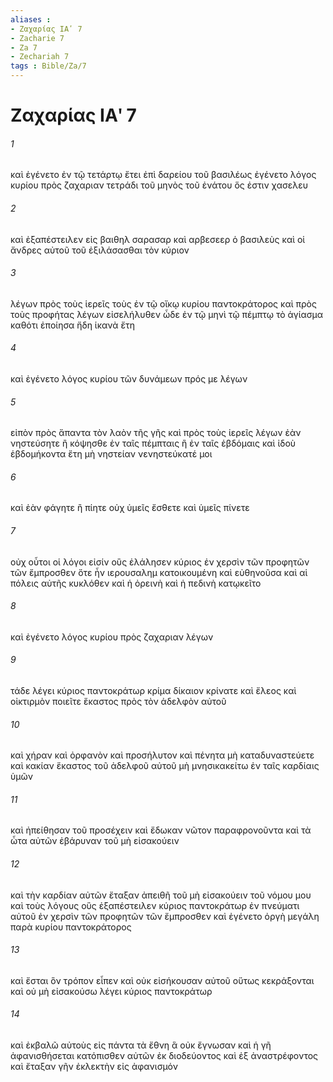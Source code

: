 ```yaml
---
aliases : 
- Ζαχαρίας ΙΑʹ 7
- Zacharie 7
- Za 7
- Zechariah 7
tags : Bible/Za/7
---
```


# Ζαχαρίας ΙΑʹ 7

###### 1
καὶ ἐγένετο ἐν τῷ τετάρτῳ ἔτει ἐπὶ δαρείου τοῦ βασιλέως ἐγένετο λόγος κυρίου πρὸς ζαχαριαν τετράδι τοῦ μηνὸς τοῦ ἐνάτου ὅς ἐστιν χασελευ
###### 2
καὶ ἐξαπέστειλεν εἰς βαιθηλ σαρασαρ καὶ αρβεσεερ ὁ βασιλεὺς καὶ οἱ ἄνδρες αὐτοῦ τοῦ ἐξιλάσασθαι τὸν κύριον
###### 3
λέγων πρὸς τοὺς ἱερεῖς τοὺς ἐν τῷ οἴκῳ κυρίου παντοκράτορος καὶ πρὸς τοὺς προφήτας λέγων εἰσελήλυθεν ὧδε ἐν τῷ μηνὶ τῷ πέμπτῳ τὸ ἁγίασμα καθότι ἐποίησα ἤδη ἱκανὰ ἔτη
###### 4
καὶ ἐγένετο λόγος κυρίου τῶν δυνάμεων πρός με λέγων
###### 5
εἰπὸν πρὸς ἅπαντα τὸν λαὸν τῆς γῆς καὶ πρὸς τοὺς ἱερεῖς λέγων ἐὰν νηστεύσητε ἢ κόψησθε ἐν ταῖς πέμπταις ἢ ἐν ταῖς ἑβδόμαις καὶ ἰδοὺ ἑβδομήκοντα ἔτη μὴ νηστείαν νενηστεύκατέ μοι
###### 6
καὶ ἐὰν φάγητε ἢ πίητε οὐχ ὑμεῖς ἔσθετε καὶ ὑμεῖς πίνετε
###### 7
οὐχ οὗτοι οἱ λόγοι εἰσίν οὓς ἐλάλησεν κύριος ἐν χερσὶν τῶν προφητῶν τῶν ἔμπροσθεν ὅτε ἦν ιερουσαλημ κατοικουμένη καὶ εὐθηνοῦσα καὶ αἱ πόλεις αὐτῆς κυκλόθεν καὶ ἡ ὀρεινὴ καὶ ἡ πεδινὴ κατῳκεῖτο
###### 8
καὶ ἐγένετο λόγος κυρίου πρὸς ζαχαριαν λέγων
###### 9
τάδε λέγει κύριος παντοκράτωρ κρίμα δίκαιον κρίνατε καὶ ἔλεος καὶ οἰκτιρμὸν ποιεῖτε ἕκαστος πρὸς τὸν ἀδελφὸν αὐτοῦ
###### 10
καὶ χήραν καὶ ὀρφανὸν καὶ προσήλυτον καὶ πένητα μὴ καταδυναστεύετε καὶ κακίαν ἕκαστος τοῦ ἀδελφοῦ αὐτοῦ μὴ μνησικακείτω ἐν ταῖς καρδίαις ὑμῶν
###### 11
καὶ ἠπείθησαν τοῦ προσέχειν καὶ ἔδωκαν νῶτον παραφρονοῦντα καὶ τὰ ὦτα αὐτῶν ἐβάρυναν τοῦ μὴ εἰσακούειν
###### 12
καὶ τὴν καρδίαν αὐτῶν ἔταξαν ἀπειθῆ τοῦ μὴ εἰσακούειν τοῦ νόμου μου καὶ τοὺς λόγους οὓς ἐξαπέστειλεν κύριος παντοκράτωρ ἐν πνεύματι αὐτοῦ ἐν χερσὶν τῶν προφητῶν τῶν ἔμπροσθεν καὶ ἐγένετο ὀργὴ μεγάλη παρὰ κυρίου παντοκράτορος
###### 13
καὶ ἔσται ὃν τρόπον εἶπεν καὶ οὐκ εἰσήκουσαν αὐτοῦ οὕτως κεκράξονται καὶ οὐ μὴ εἰσακούσω λέγει κύριος παντοκράτωρ
###### 14
καὶ ἐκβαλῶ αὐτοὺς εἰς πάντα τὰ ἔθνη ἃ οὐκ ἔγνωσαν καὶ ἡ γῆ ἀφανισθήσεται κατόπισθεν αὐτῶν ἐκ διοδεύοντος καὶ ἐξ ἀναστρέφοντος καὶ ἔταξαν γῆν ἐκλεκτὴν εἰς ἀφανισμόν
